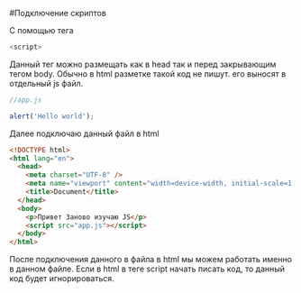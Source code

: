 #Подключение скриптов

С помощью тега 

```js
<script>
```
Данный тег можно размещать как в head так и перед закрывающим тегом body.
Обычно в html разметке такой код не пишут. его выносят в отдельный js файл.

```js
//app.js

alert('Hello world');
```
Далее подключаю данный файл в html

```html
<!DOCTYPE html>
<html lang="en">
  <head>
    <meta charset="UTF-8" />
    <meta name="viewport" content="width=device-width, initial-scale=1.0" />
    <title>Document</title>
  </head>
  <body>
    <p>Привет Заново изучаю JS</p>
    <script src="app.js"></script>
  </body>
</html>
```
После подключения данного в файла в html мы можем работать именно в данном файле. Если в html в теге script начать писать код, то данный код будет игнорироваться.